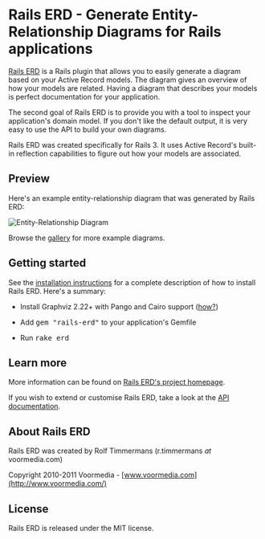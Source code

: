 Rails ERD - Generate Entity-Relationship Diagrams for Rails applications
========================================================================

[Rails ERD](http://rails-erd.rubyforge.org/) is a Rails plugin that allows
you to easily generate a diagram based on your Active Record models. The
diagram gives an overview of how your models are related. Having a diagram
that describes your models is perfect documentation for your application.

The second goal of Rails ERD is to provide you with a tool to inspect your
application's domain model. If you don't like the default output, it is very
easy to use the API to build your own diagrams.

Rails ERD was created specifically for Rails 3. It uses Active Record's
built-in reflection capabilities to figure out how your models are associated.


Preview
-------

Here's an example entity-relationship diagram that was generated by Rails ERD:

![Entity-Relationship Diagram](http://rails-erd.rubyforge.org/images/entity-relationship-diagram.png)

Browse the [gallery](http://rails-erd.rubyforge.org/gallery.html) for more
example diagrams.


Getting started
---------------

See the [installation instructions](http://rails-erd.rubyforge.org/install.html)
for a complete description of how to install Rails ERD. Here's a summary:

* Install Graphviz 2.22+ with Pango and Cairo support ([how?](http://rails-erd.rubyforge.org/install.html))

* Add <tt>gem "rails-erd"</tt> to your application's Gemfile

* Run <tt>rake erd</tt>


Learn more
----------

More information can be found on [Rails ERD's project homepage](http://rails-erd.rubyforge.org/).

If you wish to extend or customise Rails ERD, take a look at the [API documentation](http://rails-erd.rubyforge.org/doc/).


About Rails ERD
---------------

Rails ERD was created by Rolf Timmermans (r.timmermans *at* voormedia.com)

Copyright 2010-2011 Voormedia - [www.voormedia.com](http://www.voormedia.com/)


License
-------

Rails ERD is released under the MIT license.
